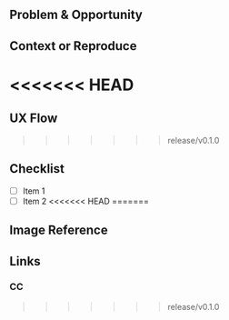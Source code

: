 ## Problem & Opportunity

## Context or Reproduce

<<<<<<< HEAD
=======
## UX Flow

>>>>>>> release/v0.1.0
## Checklist

- [ ] Item 1
- [ ] Item 2
<<<<<<< HEAD
=======

## Image Reference

## Links

### CC
>>>>>>> release/v0.1.0
